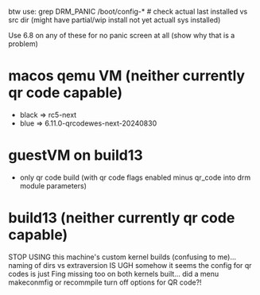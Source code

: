 btw use:
grep DRM_PANIC /boot/config-*  # check actual last installed vs src dir (might have partial/wip install not yet actuall sys installed)


Use 6.8 on any of these for no panic screen at all (show why that is a problem)

# macos qemu VM (neither currently qr code capable)
- black => rc5-next
- blue => 6.11.0-qrcodewes-next-20240830

# guestVM on build13
- only qr code build (with qr code flags enabled minus qr_code into drm module parameters)






# build13 (neither currently qr code capable)
STOP USING this machine's custom kernel builds (confusing to me)...  naming of dirs vs extraversion IS UGH
  somehow it seems the config for qr codes is just Fing missing too on both kernels built...  did a menu makeconmfig or recommpile turn off options for QR code?!
